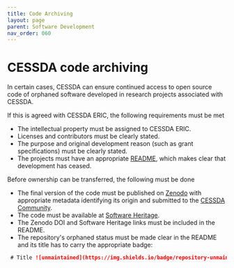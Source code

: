 ```yaml
---
title: Code Archiving
layout: page
parent: Software Development
nav_order: 060
---
```


# CESSDA code archiving

In certain cases, CESSDA can ensure continued access to open source code of orphaned software developed in research projects associated with CESSDA.

If this is agreed with CESSDA ERIC, the following requirements must be met

* The intellectual property must be assigned to CESSDA ERIC.
* Licenses and contributors must be clearly stated.
* The purpose and original development reason (such as grant specifications) must be clearly stated.
* The projects must have an appropriate [README](https://technical-reference.readthedocs.io/en/v0.1/developer-guidelines/02-readme.html), which makes clear that development has ceased.

Before ownership can be transferred, the following must be done

* The final version of the code must be published on [Zenodo](https://guides.github.com/activities/citable-code/) with appropriate metadata identifying its origin and submitted to the [CESSDA Community](https://zenodo.org/communities/cessda).
* The code must be available at [Software Heritage](https://www.softwareheritage.org/archive/).
* The Zenodo DOI and Software Heritage links must be included in the README.
* The repository's orphaned status must be made clear in the README and its title has to carry the appropriate badge:

```markdown
 # Title ![unmaintained](https://img.shields.io/badge/repository-unmaintained-red.svg)
```


